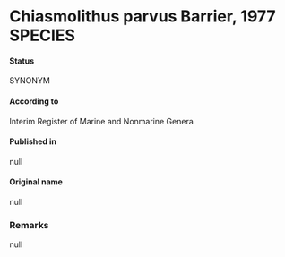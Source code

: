 Chiasmolithus parvus Barrier, 1977 SPECIES
=======

#### Status
SYNONYM

#### According to
Interim Register of Marine and Nonmarine Genera

#### Published in
null

#### Original name
null

### Remarks
null